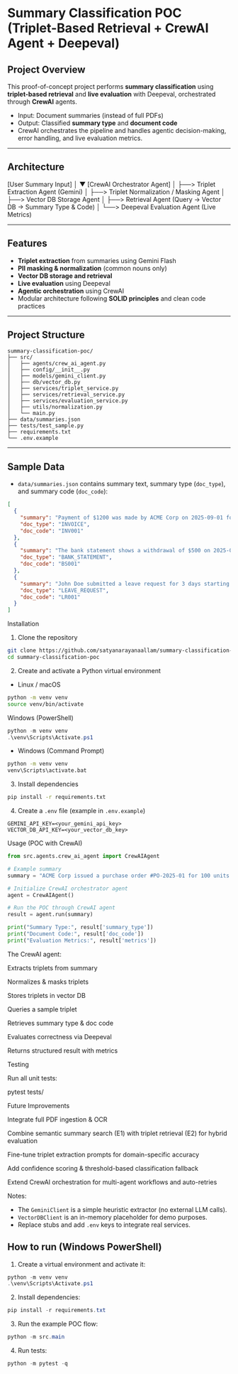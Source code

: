 # Summary Classification POC (Triplet-Based Retrieval + CrewAI Agent + Deepeval)

## Project Overview
This proof-of-concept project performs **summary classification** using **triplet-based retrieval** and **live evaluation** with Deepeval, orchestrated through **CrewAI** agents.  

- Input: Document summaries (instead of full PDFs)  
- Output: Classified **summary type** and **document code**  
- CrewAI orchestrates the pipeline and handles agentic decision-making, error handling, and live evaluation metrics.

---

## Architecture
[User Summary Input]
│
▼
[CrewAI Orchestrator Agent]
│
├──> Triplet Extraction Agent (Gemini)
│
├──> Triplet Normalization / Masking Agent
│
├──> Vector DB Storage Agent
│
├──> Retrieval Agent (Query → Vector DB → Summary Type & Code)
│
└──> Deepeval Evaluation Agent (Live Metrics)


---

## Features
- **Triplet extraction** from summaries using Gemini Flash
- **PII masking & normalization** (common nouns only)
- **Vector DB storage and retrieval**
- **Live evaluation** using Deepeval
- **Agentic orchestration** using CrewAI
- Modular architecture following **SOLID principles** and clean code practices

---

## Project Structure

```
summary-classification-poc/
├── src/
│   ├── agents/crew_ai_agent.py
│   ├── config/__init__.py
│   ├── models/gemini_client.py
│   ├── db/vector_db.py
│   ├── services/triplet_service.py
│   ├── services/retrieval_service.py
│   ├── services/evaluation_service.py
│   ├── utils/normalization.py
│   └── main.py
├── data/summaries.json
├── tests/test_sample.py
├── requirements.txt
└── .env.example
```


---

## Sample Data

- `data/summaries.json` contains summary text, summary type (`doc_type`), and summary code (`doc_code`):

```json
[
  {
    "summary": "Payment of $1200 was made by ACME Corp on 2025-09-01 for invoice #INV-100.",
    "doc_type": "INVOICE",
    "doc_code": "INV001"
  },
  {
    "summary": "The bank statement shows a withdrawal of $500 on 2025-08-30 from account 12345678.",
    "doc_type": "BANK_STATEMENT",
    "doc_code": "BS001"
  },
  {
    "summary": "John Doe submitted a leave request for 3 days starting 2025-09-10.",
    "doc_type": "LEAVE_REQUEST",
    "doc_code": "LR001"
  }
]
```
Installation

1. Clone the repository

```bash
git clone https://github.com/satyanarayanaallam/summary-classification-poc.git
cd summary-classification-poc
```

2. Create and activate a Python virtual environment

- Linux / macOS

```bash
python -m venv venv
source venv/bin/activate
```


 Windows (PowerShell)
 
```powershell
python -m venv venv
.\venv\Scripts\Activate.ps1
```
- Windows (Command Prompt)

```cmd
python -m venv venv
venv\Scripts\activate.bat
```

3. Install dependencies

```bash
pip install -r requirements.txt
```

4. Create a `.env` file (example in `.env.example`)

```text
GEMINI_API_KEY=<your_gemini_api_key>
VECTOR_DB_API_KEY=<your_vector_db_key>
```

Usage (POC with CrewAI)

```python
from src.agents.crew_ai_agent import CrewAIAgent

# Example summary
summary = "ACME Corp issued a purchase order #PO-2025-01 for 100 units of product X."

# Initialize CrewAI orchestrator agent
agent = CrewAIAgent()

# Run the POC through CrewAI agent
result = agent.run(summary)

print("Summary Type:", result['summary_type'])
print("Document Code:", result['doc_code'])
print("Evaluation Metrics:", result['metrics'])
```


The CrewAI agent:

Extracts triplets from summary

Normalizes & masks triplets

Stores triplets in vector DB

Queries a sample triplet

Retrieves summary type & doc code

Evaluates correctness via Deepeval

Returns structured result with metrics

Testing

Run all unit tests:

pytest tests/

Future Improvements

Integrate full PDF ingestion & OCR

Combine semantic summary search (E1) with triplet retrieval (E2) for hybrid evaluation

Fine-tune triplet extraction prompts for domain-specific accuracy

Add confidence scoring & threshold-based classification fallback

Extend CrewAI orchestration for multi-agent workflows and auto-retries


Notes:
- The `GeminiClient` is a simple heuristic extractor (no external LLM calls).
- `VectorDBClient` is an in-memory placeholder for demo purposes.
- Replace stubs and add `.env` keys to integrate real services.

## How to run (Windows PowerShell)

1. Create a virtual environment and activate it:

```powershell
python -m venv venv
.\venv\Scripts\Activate.ps1
```
2. Install dependencies:

```powershell
pip install -r requirements.txt
```

3. Run the example POC flow:

```powershell
python -m src.main
```

4. Run tests:

```powershell
python -m pytest -q
```
